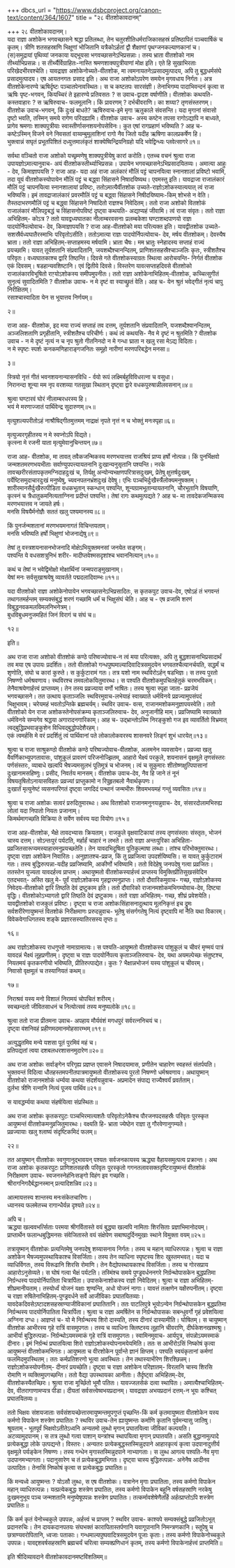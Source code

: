 +++
dbcs_url = "https://www.dsbcproject.org/canon-text/content/364/1607"
title = "२८ वीतशोकावदानम्"

+++
२८ वीतशोकावदानम्।  
यदा राज्ञा अशोकेन भगवच्छासने श्रद्धा प्रतिलब्धा, तेन चतुरशीतिधर्मराजिकासहस्रं प्रतिष्ठापितं पञ्चवार्षिकं च कृतम्। त्रीणि शतसहस्राणि भिक्षूणां भोजितानि यत्रैकोऽर्हतां द्वौ शैक्षाणां पृथग्जनकल्याणकानां  च। (स)समुद्रायां पृथिव्यां जनकाया यद्भूयसा भगवच्छासनेऽभिप्रसन्नाः। तस्य भ्राता वीतशोको नाम तीर्थ्याभिप्रसन्नः। स तीर्थ्यैर्विग्राहितः-नास्ति श्रमणशाक्यपुत्रीयाणां मोक्ष इति। एते हि सुखाभिरताः परिखेदभीरवश्चेति।  यावद्राज्ञा अशोकेनोच्यते-वीतशोक, मा त्वमनायतनेऽप्रसादमुत्पादय, अपि तु बुद्धधर्मसंघे प्रसादमुत्पादय। एष आयतनगतः प्रसाद इति। अथ राजा अशोकोऽपरेण समयेन मृगवधाय निर्गतः। अत्र वीतशोकेनारण्ये ऋषिर्दृष्टः पञ्चातपेनावस्थितः। स च कष्टतपः सारसंज्ञी। तेनाभिगम्य पादाभिवन्दनं कृत्वा स ऋषिः पृष्ट-भगवन्, कियच्चिरं ते इहारण्ये प्रतिवसतः ?  स उवाच-द्वादश वर्षाणीति। वीतशोकः कथयति- कस्तवाहारः ? स ऋषिरुवाच- फलमूलानि। किं प्रावरणम् ? दर्भचीवराणि। का शय्या? तृणसंस्तरणम्। वीतशोक उवाच-भगवन्, किं दुःखं बाधते? ऋषिरुवाच-इमे मृगा ऋतुकाले संवसन्ति। यदा मृगानां संवासो दृष्टो भवति, तस्मिन् समये रागेण परिदह्यामि। वीतशोक उवाच- अस्य कष्टेन तपसा रागोऽद्यापि न बाध्यते, प्रागेव श्रमणाः शाक्यपुत्रीयाः  स्वास्तीर्णासनशयनोपसेविनः। कुत एषां रागप्रहाणं भविष्यति ? आह च-
कष्टेऽस्मिन् विजने वने निवसतां वाय्वम्बुमूलाशिनां 
रागो नैव जितो यदीह ऋषिणा कालप्रकर्षेण हि।  
भुक्त्वान्नं सघृतं प्रभूतपिशितं दध्युत्तमालंकृतं 
शाक्येष्विन्द्रियनिग्रहो यदि भवेद्विन्ध्यः प्लवेत्सागरे॥१॥

सर्वथा वञ्चितो राजा अशोको यच्छ्रमणेषु शाक्यपुत्रीयेषु कारां करोति। एतच्च वचनं श्रुत्वा राजा उपायज्ञोऽमात्यानुवाच- अयं वीतशोकस्तीर्थ्याभिप्रसन्नः। उपायेन भगवच्छासनेऽभिप्रसादयितव्यः। अमात्या आहुः - देव, किमाज्ञापयसि ? राजा आह- यदा अहं राजा अलंकारं मौलिं पट्टं चापनयित्वा स्नानशालां प्रविष्टो भवामि, तदा यूयं वीतशोकस्योपायेन मौलिं पट्टं च बद्ध्वा सिंहासने निषादयिष्यथ। एवमस्तु इति। यावद्राजा राजालंकारं मौलिं पट्टं चापनयित्वा स्नानशालायां प्रविष्टः, ततोऽमात्यैर्वीतशोक उच्यते-राज्ञोऽशोकस्यात्ययात् त्वं राजा भविष्यसि। इमं तावद्राजालंकारं प्रवरमौलिं पट्टं च बद्ध्वा सिंहासने निषीदयिष्यामः-किम् शोभसे न वेति। तैस्तदाभरणमौलिं पट्टं च बद्ध्वा सिंहासने निषादितो राज्ञश्च निवेदितम्। ततो राजा अशोको वितशोकं राजालंकारं मौलिपट्टबद्धं च सिंहासनोपविष्टं दृष्ट्वा कथयति- अद्याप्यहं जीवामि। त्वं राजा संवृतः। ततो राज्ञा अभिहितम्- कोऽत्र ? ततो यावद्वध्यघातका नीलाम्बरवसनाः प्रलम्बकेशा घण्टाशब्दपाणयो राज्ञः पादयोर्निपत्योवाच- देव, किमाज्ञापयसि ? राजा आह-वीतशोको मया परित्यक्त इति। यावद्वीतशोक उच्यते- सशस्रैर्वध्यघातैरस्माभिः परिवृतोऽसीति। ततोऽमात्या राज्ञः पादयोर्निपत्योवाच- देव, मर्षय वीतशोकम्। देवस्यैष भ्राता। ततो राज्ञा अभिहितम्-सप्ताहमस्य मर्षयामि। भ्राता चैषः। मम भ्रातुः स्नेहादस्य सप्ताहं राज्यं प्रयच्छामि। यावत् तूर्यशतानि संप्रवादितानि, जयशब्दैश्चानन्दितम्, प्राणिशतसहस्रैश्चाञ्जलिः कृतः, स्त्रीशतैश्च परिवृतः। वध्यघातकाश्च द्वारि तिष्ठन्ति। दिवसे गते वीतशोकस्याग्रतः स्थित्वा आरोचयन्ति- निर्गतं वीतशोक एकं दिवसम्। षडहान्यवशिष्टानि। एवं द्वितीये दिवसे। विस्तरेण यावत्सप्ताहदिवसे वीतशोको राजालंकारविभूषितो राग़्योऽशोकस्य समीपमुपनीतः। ततो राज्ञा अशोकेनाभिहितम्-वीतशोक, कच्चित्सुगीतं सुनृत्यं सुवादितमिति ? वीतशोक उवाच- न मे दृष्टं वा स्याच्छ्रुतं वेति। आह च-
येन श्रुतं भवेद्गीतं नृत्यं चापु निरीक्षितम्।  
रसाश्चास्वादिता येन स भूयात्तव निर्णयम्॥

२॥

राजा आह- वीतशोक, इद मया राज्यं सप्ताहं तव दत्तम्, तूर्यशतानि संप्रवादितानि, यजशब्दैश्वानन्दितम्, अञ्जलिशताणि प्रगृहीतानि, स्त्रीशतैश्च परिचीर्णः। कथं त्वं कथयसि- नैव मे दृष्टं न श्रुतमिति ? वीतशोक उवाच -
न मे दृष्टं नृत्यं न च नृप श्रुतो गीतनिनदो 
न मे गन्धा घ्राता न खलु  रसा मेऽद्य विदिताः।  
न मे स्पृष्टः स्पर्शः कनकमणिहाराङ्गजनितः 
समूहो नारीणां मरणपरिबद्धेन मनसा॥

३॥

स्त्रियो नृत्तं गीतं भवनशयनान्यासनविधि - 
र्वयो रूपं लक्ष्मिर्बहुविविधरत्ना च वसुधा।  
निरानन्दा शून्या  मम नृप वरशय्या गतसुखा 
स्थितान् दृष्ट्वा  द्वारे  वधकपुरुषान्नीलवसनान्॥४॥

श्रुत्वा घण्टारवं घोरं नीलाम्बरधरस्य हि।  
भयं मे मरणाज्जातं पार्थिवेन्द्र सुदारुणम्॥५॥

मृत्युशल्यपरीतोऽहं नाश्रौषिद्गीतमुत्तमम् 
नाद्राक्षं नृपते नृत्तं न च भोक्तुं  मनःस्पृहा॥६॥

मृत्युज्वरगृहीतस्य न मे स्वप्नोऽपि विद्यते।  
कृत्स्ना मे रजनी याता मृत्युमेवानुचिन्तयन्॥७॥

राजा आह- वीतशोक, मा तावत् तवैकजन्मिकस्य मरणभयात्तव राजश्रियं प्राप्य हर्षो नोत्पन्नः। किं पुनर्भिक्षवो जन्मशतमरणभयभीताः सर्वाण्युपपत्त्यायतनानि दुःखान्यनुसृतानि पश्यन्ति। नरके तावच्छरीरसंतापकृतमग्निदाहदुःखं च, तिर्यक्षु अन्योन्यभक्षणपरित्रासदुःखम्, प्रेतेषु क्षुत्तर्षदुःखम्, पर्येष्टिसमुदाचारदुःखं मनुष्येषु, च्यवनपतनभ्रंशदुःखं देवेषु। एभिः पञ्चभिर्दुःखैर्स्त्रैलोक्यमनुषक्तम्। शारीरमानसैर्दुःखैरुत्पीडिता वधकभूतान् स्कन्धान् पश्यन्ति, शून्यग्रामभूतान्यायतनानि, चौरभूतानि विषयाणि, कृत्स्नं  च त्रैधातुकमनित्यताग्निना प्रदीप्तं पश्यन्ति। तेषां रागः कथमुत्पद्यते ? आह च-
मा तावदेकजन्मिकस्य मरणभयात्तव न जायते हर्षः।  
मनसि विषयैर्मनोज्ञैः सततं खलु पश्यमानस्य॥८॥

किं पुनर्जन्मशतानां मरणभयमनागतं विचिन्तयताम्।  
मनसि भविष्यति हर्षो भिक्षुणां भोजनाद्येषु॥९॥

तेषां तु वस्त्रशयनासनभोजनादि 
मोक्षेऽभियुक्तमनसां जनयेत सङ्गम्।  
पश्यन्ति ये  वधसशत्रुनिभं शरीर- 
मादीप्तवेश्मसदृशांश्च भवाननित्यान्॥१०॥

कथं च तेषां न भवेद्विमोक्षो 
मोक्षार्थिनां जन्मपराङ्मुखानाम्।  
येषां मनः सर्वसुखाश्रयेषु 
व्यावर्तते पद्मदलादिवाम्भः॥११॥

यदा वीतशोको राज्ञा अशोकेनोपायेन भगवच्छासनेऽभिप्रसादितः, स कृतकपुट उवाच-देव, एषोऽहं तं भगवन्तं तथागतमर्हन्तम् सम्यक्संबुद्धं शरणं गच्छामि धर्मं च भिक्षुसंघं चेति। आह च - 
एष व्रजामि शरणं विबुद्धनवकमलविमलनिभनेत्रम्।  
बुधविबुधमनुजमहितं जिनं विरागं च संघं च॥

१२॥

इति॥

अथ राजा  राजा अशोको वीतशोकं कण्ठे परिष्वज्योवाच-न त्वं मया परित्यक्तः, अपि तु बुद्धशासनाभिप्रसादार्थं तव मया एष उपायः प्रदर्शितः। ततो वीतशोको गन्धपुष्पमाल्यादिवादित्रसमुदयेन भगवतश्चैत्यानर्चयति, सद्धर्मं च शृणोति, संघो च कारां कुरुते। स कुर्कुटारामं गतः। तत्र यशो नाम स्थविरोऽर्हन् षडभिज्ञः। स तस्य पुरतो निषण्णो धर्मश्रवणाय। स्थविरश्च तमवलोकयितुमारब्धः। स पश्यति वीतशोकमुपचितहेतुकं चरमभविकम्। तेनैवाश्रयेणार्हत्त्वं प्राप्तव्यम्। तेन तस्य प्रव्रज्याया वर्णो भाषितः। तस्य श्रुत्वा स्पृहा जाता- प्रव्रजेयं भगवच्छासने। तत उत्थाय कृताञ्जलिः स्थविरमुवाच-लभेयाहं स्वाख्याते धर्मविनये प्रव्रज्यामुपसंपदं भिक्षुभावम्। चरेयमहं भवतोऽन्तिके ब्रह्मचर्यम्। स्थविर उवाच- वत्स, राजानमशोकमनुज्ञापयस्वेति। ततो वीतशोको येन राजा अशोकस्तेनोपसंक्रम्य कृताञ्जलिरुवाच- देव, अनुजानीहि माम्। प्रव्रजिष्यामि स्वाख्याते धर्मविनये सम्यगेव श्रद्धया अगारादनगारिकाम्। आह च-
उद्भ्रान्तोऽस्मि निरङ्कुशो गज इव व्यावर्तितो विभ्रमात् 
त्वद्बुद्धिप्रभवाङ्कुशेन विधिवद्बुद्धोपदेशैरहम्।  
एकं त्वमर्हसि मे वरं प्रदर्शितुं त्वं पार्थिवानां पते 
लोकालोकवरस्य शासनवरे लिङ्गं शुभं धारयेत्॥१३॥

श्रुत्वा च राजा साश्रुकण्ठो वीतशोकं कण्ठे परिष्वज्योवाच-वीतशोक, अलमनेन व्यवसायेन। प्रव्रज्या खलु वैवर्णिकाभ्युपगतावासः, पांशुकूलं प्रावरणं परिजनोज्झितम्, आहारो भैक्ष्यं परकुले, शयनासनं वृक्षमूले तृणसंस्तरः पर्णसंस्तरः, व्याबाधे खल्वपि भैषज्यमसुलभं पूतिमूत्रं च भोजनम्। त्वं च सुकुमारः शीतोष्णक्षुत्पिपासानां दुःखानामसहिष्णुः। प्रसीद, निवर्तय मानसम्। वीतशोक उवाच-देव,
नैव हि जाने तं नूनं विषयतृषितोऽनायासविहतः
प्रव्रज्यां प्राप्तुकामो न रिपुहृतबलो नैवार्थकृपणः।  
दुःखार्तं मृत्युनेष्टं व्यसनपरिगतं दृष्ट्वा जगदिदं 
पन्थानं जन्मभीरुः शिवमभयमहं गन्तुं व्यवसितः॥१४॥

श्रुत्वा च राजा अशोकः सत्वरं प्ररुदितुमारब्धः। अथ वितशोको राजानमनुनयन्नुवाच- देव,
संसारदोलामभिरुह्य लोलां 
यदा निपातो नियतः प्रजानाम्।  
किमर्थमागच्छति विक्रिया ते 
सर्वेण सर्वस्य यदा वियोगः॥१५॥

राजा आह-वीतशोक, भैक्षे तावदभ्यासः क्रियताम्। राजकुले वृक्षवाटिकायां तस्य तृणसंस्तरः संस्तृतः, भोजनं चास्य दत्तम्। सोऽन्तःपुरं पर्यटति, मर्हार्हं चाहारं न लभते। ततो राज्ञा अन्तःपुरिका अभिहिता-प्रव्रजितसारूप्यमस्याहारमनुप्रयच्छतेति। तेन यावदभिदूषिता पूतिकुल्माषा लब्धाः। तांश्च परिभोक्तुमारब्धः। दृष्ट्वा राज्ञा अशोकेन निवारितः। अनुज्ञातश्च-प्रव्रज, किं तु प्रव्रजित्वा उपदर्शयिष्यसि। स यावत् कुर्कुटारामं गतः। तस्य बुद्धिरुत्पन्ना-यदीह प्रव्रजिष्यामि, आकीर्णो भविष्यामि। ततो विदेहेषु जनपदेषु गत्वा प्रव्रजितः। ततस्तेन युज्यता यावदर्हत्त्व प्राप्तम्। अथायुष्मतो वीतशोकस्यार्हत्त्वं प्राप्तस्य विमुक्तिप्रीतिसुखसंवेदिन एतदभवत्- अस्ति खलु मे- पूर्वं राज्ञोऽशोकस्य गृहद्वारमनुप्राप्तः। ततो दौवारिकमुवाच- गच्छ, राज्ञोऽशोकस्य निवेदय-वीतशोको द्वारि तिष्ठति देवं द्रष्टुकाम इति। ततो दौवारिको राजानमशोकमभिगम्योवाच-देव, दिष्ट्या वृद्धिः। वीतशोकोऽभ्यागतो द्वारि तिष्ठति देवं द्रष्टुकामः। ततो राज्ञा अभिहितम्- गच्छ, शीघ्रं  प्रवेशयेति। यावद्वीतशोको राजकुलं प्रविष्टः। दृष्ट्वा च राजा अशोकःसिंहासनादुत्थाय मूलनिकृत्तं इच द्रुमः सर्वशरीरेणायुष्मन्तं वितशोकं निरीक्षमाणः प्ररुदन्नुवाच-
भूतेषु संसर्गगतेषु नित्यं 
दृष्ट्वापि मां नैति यथा विकारम्।  
विवेकवेगाधिगतस्य शङ्के 
प्रज्ञारसस्यातिरसस्य तृप्तः॥

१६॥

अथ राज्ञोऽशोकस्य राधगुप्तो नामाग्रामात्यः। स पश्यति-आयुष्मतो वीतशोकस्य पांशुकूलं च चीवरं मृण्मयं पात्रं यावदन्नं भैक्ष्यं लूहप्रणीतम्। दृष्ट्वा च राज्ञः पादयोर्निपत्य कृताञ्जलिरुवाच- देव, यथा अयमल्पेच्छः संतुष्टश्च, नियतमयं कृतकरणीयो भविष्यति, प्रीतिरुत्पाद्येत। कुतः ?
भैक्षान्नभोजनं यस्य पांशुकूलं च चीवरम्।  
निवासो वृक्षमूलं च तस्यानियतं कथम्॥

१७॥

निराश्रवं यस्य मनो विशालं 
निरामयं चोपचितं शरीरम्।  
स्वच्छन्दतो जीवितसाधनं च 
नित्योत्सवं तस्य मनुष्यलोके॥१८॥

श्रुत्वा ततो राजा प्रीतमना उवाच- 
अपहाय मौर्यवंशं मगधपुरं सर्वरत्ननिचयं च।  
दृष्ट्वा वंशनिवहं प्रहीणमदमानमोहसारम्भम्॥१९॥

अत्युद्धृतमिव मन्ये यशसा पूतं पुरमिवं महं च।  
प्रतिपद्यतां त्वया दशबलधरशासनमुदारेण॥२०॥

अथ राजा अशोकः सर्वाङ्गेन परिगृह्य प्रज्ञप्त एवासने निषादयामास, प्रणीतेन चाहारेण स्वहस्तं संतर्पयति। भुक्तवन्तं विदित्वा धौतहस्तमपनीतपात्रमायुष्मतो वीतशोकस्य पुरतो निषण्णो धर्मश्रवणाय। अथायुष्मान् वीतशोको राजानमशोकं धर्म्यया कथया संदर्शयन्नुवाच-
अप्रमादेन संपाद्य राज्यैश्वर्यं प्रवर्तताम्।  
दुर्लभा त्रीणि रत्नानि नित्यं पूजय पार्थिव॥२१॥

स यावद्धर्म्यया कथया संहर्षयित्वा संप्रस्थितः॥

अथ राजा अशोकः कृतकरपुटः पञ्चभिरमात्यशतैः परिवृतोऽनेकैश्च पौरजनपदसहस्रैः परिवृतः पुरस्कृत आयुष्मन्तं वीतशोकमनुव्रजितुमारब्धः। वक्ष्यति  हि-
भ्राता ज्येष्ठेन राज्ञा तु गौरवेणानुगम्यते।  
प्रव्रज्यायाः खलु श्लाष्यं संदृष्टिकमिदं फलम्॥

२२॥

तत आयुष्मान् वीतशोकः स्वगुणानुद्भावयन् पश्यतः सर्वजनकायस्य ऋद्ध्या वैहायसमुत्पत्य प्रक्रान्तः। अथ राजा अशोकः कृतकरपुटः प्राणिशतसहस्रैः परिवृतः पुरस्कृतो गगनतलावसक्तदृष्टिरायुष्मन्तं वीतशोकं निरीक्षमाण उवाच-
स्वजनस्नेहंनिःसङ्गो विहंग इव गच्छसि।  
श्रीरागनिगदैर्बद्धानस्मान् प्रत्यादिशन्निव॥२३॥

आत्मायत्तस्य शान्तस्य मनःसंकेतचारिणः।  
ध्यानस्य फलमेतच्च रागान्धैर्यन्न दृश्यते॥२४॥

अपि च।  
ऋद्ध्या खल्ववभर्त्सिताः परमया श्रीगर्वितास्ते वयं 
बुद्ध्या खल्वपि नामिताः शिरसिताः प्रज्ञाभिमानोदयम्।  
प्राप्तार्थेन फलान्धबुद्धिमनसः संवेजितास्ते वयं 
संक्षेपेण सबाष्पदुर्दिनमुखाः स्थाने विमुक्ता वयम्॥२५॥

तत्रायुष्मान् वीतशोकः प्रत्यन्तिमेषु जनपदेषु शय्यासनाय निर्गतः। तस्य च महान् व्याधिरुत्पन्नः। श्रुत्वा च राज्ञा अशोकेन भैषज्यमुपस्थायिकाश्च विसर्जिताः। तस्य तेन व्याधिना स्पृष्टस्य शिरः खुस्तमभवत्। यदा च व्याधिर्विगतः, तस्य विरूढानि शिरसि रोमाणि। तेन वैद्योपस्थायकाश्च विसर्जिताः। तस्य च  गोरसप्राय आहारोऽनुसेव्यते। स घोषं गत्वा भैक्षं पर्यटति। तस्मिंश्च समये पुण्ड्रवर्धननगरे निर्ग्रन्थोपासकेन बुद्धप्रतिमा निर्ग्रन्धस्य पादयोर्निपातिता चित्रार्पिता। उपासकेनाशोकस्य राज्ञो निवेदितम्। श्रुत्वा च राज्ञा अभिहितम्-शीघ्रमानीयताम्। तस्योर्ध्वं योजनं यक्षाः शृण्वन्ति, अधो योजनं  नागाः। यावत्तं तत्क्षणेन यक्षैरुपनीतम्। दृष्ट्वा च राज्ञा रुषितेनाभिहितम्-पुण्ड्रवर्धने सर्वे आजीविकाः प्रघातयितव्याः। यावदेकदिवसेऽष्टादशसहस्राण्याजीविकानां प्रघातितानि। ततः पाटलिपुत्रे भूयोऽन्येन निर्ग्रन्थोपासकेन बुद्धप्रतिमा निर्ग्रन्थस्य पादयोर्निपातिता चित्रार्पिता। श्रुत्वा च राज्ञा अमर्षितेन स निर्ग्रन्थोपासकः सबन्धुवर्गो गृहं प्रवेशयित्वा अग्निना दग्धः। आज्ञप्तं च- यो मे निर्ग्रन्थस्य शिरो दास्यति, तस्य दीनारं दास्यामीति। घोषितम्। स चायुष्मान् वीतशोक आभीरस्य गृहे रात्रिं वासमुपगतः। तस्य च व्याधिना क्लिष्टस्य लूहानि चीवराणि, दीर्घकेशनखश्मश्रुः। आभीर्या बुद्धिरुत्पन्ना- निर्ग्रन्थोऽयमस्माकं गृहे रात्रिं वासमुपगतः। स्वामिनमुवाच- आर्यपुत्र, संपन्नोऽयमस्माकं दीनारः। इमं निर्ग्रन्थं प्रघातयित्वा शिरो राज्ञोऽशोकस्योपनामयेयमिति। ततः स  आभीरोऽसिं निष्कोषं कृत्वा आयुष्मन्तं वीतशोकमभिगतः। आयुष्मता च वीरशोकेन पूर्वान्ते ज्ञानं क्षिप्तम्। पश्यति स्वयंकृतानां कर्मणां फलमिदमुपस्थितम्। ततः कर्मप्रतिशरणो भूत्वा अवस्थितः। तेन तथास्याभीरेण शिरश्छिन्नम्। राज्ञोऽशोकस्योपनीतम्- दीनारं प्रयच्छेति। दृष्ट्वा च राज्ञा अशोकेन परिज्ञातम्- विरलानि चास्य शिरसि रोमाणि न व्यक्तिमुपगच्छन्ति। ततो वैद्या उपस्थायका आनीताः। तैर्दृष्ट्वा अभिहितम्-देव, वीतशोकस्यैतच्छिरः। श्रुत्वा राजा मूर्च्छितो भूमौ पतितः। यावज्जलसेकं दत्वा स्थापितः। अमात्यैश्चाभिहितम्-देव, वीतरागाणामप्यत्र पीडा। दीयतां सर्वसत्त्वेष्वभयप्रदानम्। यावद्राज्ञा अभयप्रदानं दत्तम्-न भूयः कश्चित् प्रघातयितव्यः॥

ततो भिक्षवः संशयजाताः सर्वसंशयच्छेत्तारमायुष्मन्तमुपगुप्तं पृच्छन्ति-किं कर्म कृतमायुष्मता वीतशोकेन यस्य कर्मणो विपाकेन शस्त्रेण प्रघातितः ? स्थविर उवाच-तेन ह्यायुष्मन्तः कर्माणि कृतानि पूर्वमन्यासु जातिषु। श्रूयताम् -
भूतपूर्वं भिक्षवोऽतीतेऽध्वनि अन्यतमो लुब्धो मृगान् प्रघातयित्वा जीविकां कल्पयति। अटव्यामुदपानम्। स तत्र लुब्धो गत्वा पाशान् यन्त्रांश्च स्थापयित्वा मृगान् प्रघातयति। असति बुद्धानामुत्पादे प्रत्येकबुद्धा लोके उत्पद्यन्ते। विस्तरः। अन्यतरः प्रत्येकबुद्धस्तस्मिन्नुदपाने आहारकृत्यं कृत्वा उदपानादुत्तीर्य वृक्षमूले पर्यङ्केन निषण्णः। तस्य गन्धेन मृगास्तस्मिन्नुदपाने नाभ्यागताः। स लुब्ध आगत्य पश्यति-नैव मृगा उदपानमभ्यागताः। पदानुसारेण च तं प्रत्येकबुद्धमभिगतः। दृष्ट्वा चास्य बुद्धिरुत्पन्ना- अनेनैष आदीनव उत्पादितः।  तेनासिं निष्कोषं कृत्वा स प्रत्येकबुद्धः प्रघातितः॥

किं मन्यध्वे आयुष्मन्तः ? योऽसौ लुब्धः, स एष वीतशोकः। यत्रानेन मृगाः प्रघातिताः, तस्य कर्मणो विपाकेन महान् व्याधिरुत्पन्नः। यत्प्रत्येकबुद्धः शस्त्रेण प्रघातितः, तस्य कर्मणो  विपाकेन बहूनि वर्षसहस्राणि नरकेषु दुःखमनुभूय पञ्च जन्मशतानि मनुष्येषूपपन्नः शस्त्रेण प्रघातितः। तत्कर्मावशेषेणैतर्हि अर्हत्प्राप्तोऽपि  शस्त्रेण प्रघातितः॥

किं कर्म कृतं येनोच्चकुले उपपन्नः, अर्हत्त्वं च प्राप्तम् ? स्थविर उवाच- काश्यपे सम्यक्संबुद्धे प्रव्रजितोऽभूत् प्रदानरुचिः। तेन दायकदानपतयः संघभक्तं कारापितास्तर्पणानि यवागूपानानि निमन्त्रणकानि। स्तूपेषु च छत्राण्यवरोपितानि, ध्वजाः पताकाः। गन्धमाल्यपुष्पवादित्रसमुदयेन पूजाः कृताः। तस्य कर्मणो विपाकेनोच्चकुले उपपन्नः। यावद्दशवर्षसहस्राणि ब्रह्मचर्यं चरित्वा सम्यक्प्रणिधानं कृतम्, तस्य कर्मणो विपाकेनार्हत्त्वं प्राप्तमिति॥

इति श्रीदिव्यावदाने वीतशोकावदानमष्टविंशतिमम्॥

